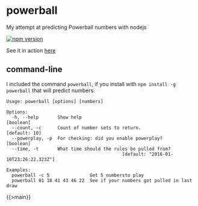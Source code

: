 # powerball
My attempt at predicting Powerball numbers with nodejs

[![npm version](https://badge.fury.io/js/powerball.svg)](https://badge.fury.io/js/powerball)

See it in action [here](https://tonicdev.com/konsumer/powerball)

## command-line

I included the command `powerball`, if you install with `npm install -g powerball` that will predict numbers.

```
Usage: powerball [options] [numbers]

Options:
  -h, --help       Show help                                           [boolean]
  --count, -c      Count of number sets to return.                 [default: 10]
  --powerplay, -p  For checking: did you enable powerplay?             [boolean]
  --time, -t       What time should the rules be pulled from?
                                           [default: "2016-01-10T23:26:22.323Z"]

Examples:
  powerball -c 5               Get 5 numbersto play
  powerball 01 18 41 43 46 22  See if your numbers got pulled in last draw
```

{{>main}}